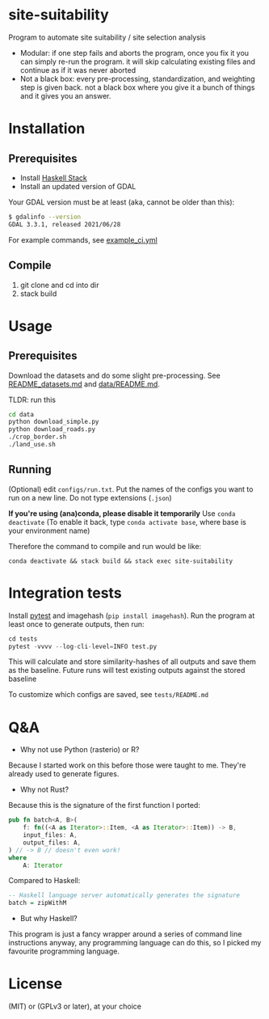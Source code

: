 # site-suitability

Program to automate site suitability / site selection analysis

- Modular: if one step fails and aborts the program, once you fix it you can simply re-run the program. it will skip calculating existing files and continue as if it was never aborted
- Not a black box: every pre-processing, standardization, and weighting step is given back. not a black box where you give it a bunch of things and it gives you an answer.

# Installation

## Prerequisites

- Install [Haskell Stack](https://github.com/commercialhaskell/stack/)
- Install an updated version of GDAL

Your GDAL version must be at least (aka, cannot be older than this):

```sh
$ gdalinfo --version
GDAL 3.3.1, released 2021/06/28
```

For example commands, see [example_ci.yml](example_ci.yml)

## Compile

1. git clone and cd into dir
2. stack build

# Usage

## Prerequisites

Download the datasets and do some slight pre-processing. See [README_datasets.md](README_datasets.md) and [data/README.md](./data/README.md).

TLDR: run this

```sh
cd data
python download_simple.py
python download_roads.py
./crop_border.sh
./land_use.sh
```

## Running

(Optional) edit `configs/run.txt`. Put the names of the configs you want to run on a new line. Do not type extensions (`.json`)

**If you're using (ana)conda, please disable it temporarily**
Use `conda deactivate`
(To enable it back, type `conda activate base`, where base is your environment name)

Therefore the command to compile and run would be like:

```
conda deactivate && stack build && stack exec site-suitability
```

# Integration tests

Install [pytest](https://docs.pytest.org/en/6.2.x/) and imagehash (`pip install imagehash`). Run the program at least once to generate outputs, then run:

```py
cd tests
pytest -vvvv --log-cli-level=INFO test.py
```

This will calculate and store similarity-hashes of all outputs and save them as the baseline. Future runs will test existing outputs against the stored baseline

To customize which configs are saved, see `tests/README.md`

# Q&A

- Why not use Python (rasterio) or R?

Because I started work on this before those were taught to me. They're already used to generate figures.

- Why not Rust?

Because this is the signature of the first function I ported:

```rs
pub fn batch<A, B>(
    f: fn((<A as Iterator>::Item, <A as Iterator>::Item)) -> B,
    input_files: A,
    output_files: A,
) // -> B // doesn't even work!
where
    A: Iterator
```

Compared to Haskell:

```hs
-- Haskell language server automatically generates the signature
batch = zipWithM
```

- But why Haskell?

This program is just a fancy wrapper around a series of command line instructions anyway, any programming language can do this, so I picked my favourite programming language.

# License

(MIT) or (GPLv3 or later), at your choice
